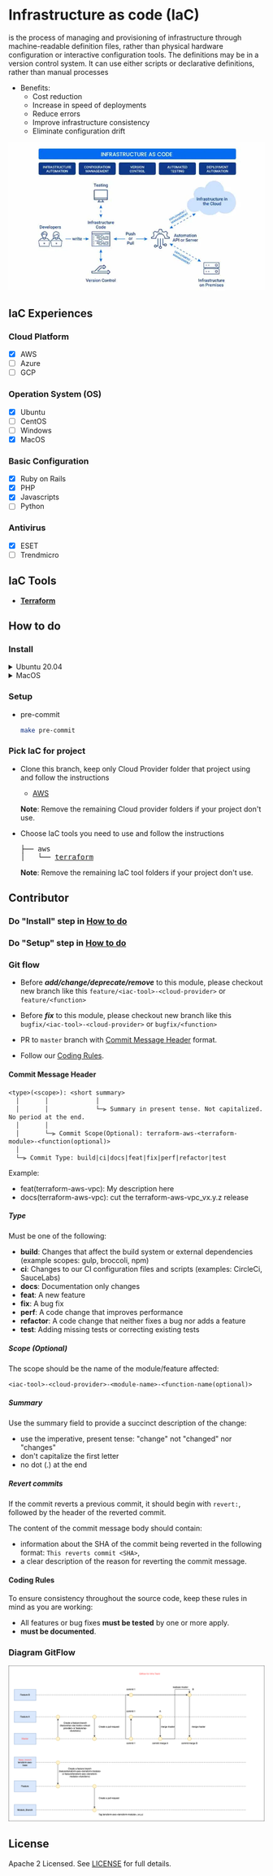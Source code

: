 # Infrastructure as code (IaC)

 is the process of managing and provisioning of infrastructure through machine-readable definition files, rather than physical hardware configuration or interactive configuration tools. The definitions may be in a version control system. It can use either scripts or declarative definitions, rather than manual processes

- Benefits:
  - Cost reduction
  - Increase in speed of deployments
  - Reduce errors
  - Improve infrastructure consistency
  - Eliminate configuration drift

![IaC](/images/iac.png)

## IaC Experiences

### Cloud Platform

- [x] AWS
- [ ] Azure
- [ ] GCP

### Operation System (OS)

- [x] Ubuntu
- [ ] CentOS
- [ ] Windows
- [x] MacOS

### Basic Configuration

- [x] Ruby on Rails
- [x] PHP
- [x] Javascripts
- [ ] Python

### Antivirus

- [x] ESET
- [ ] Trendmicro

## IaC Tools

- [**Terraform**](https://github.com/framgia/sun-infra-iac/blob/master/terraform.md)

## How to do

### Install

<details><summary>Ubuntu 20.04</summary><br>

```bash
sudo add-apt-repository ppa:xapienz/curl34
sudo apt update
sudo apt install -y libcurl4=7.68.0-1ubuntu2.5ppa1
sudo apt install -y unzip software-properties-common python3 python3-pip
python3 -m pip install --upgrade pip
curl -L "$(curl -s https://api.github.com/repos/terraform-docs/terraform-docs/releases/latest | grep -o -E -m 1 "https://.+?-linux-amd64.tar.gz")" > terraform-docs.tgz && tar -xzf terraform-docs.tgz terraform-docs && rm terraform-docs.tgz && chmod +x terraform-docs && sudo mv terraform-docs /usr/bin/
curl -L "$(curl -s https://api.github.com/repos/terraform-linters/tflint/releases/latest | grep -o -E -m 1 "https://.+?_linux_amd64.zip")" > tflint.zip && unzip tflint.zip && rm tflint.zip && sudo mv tflint /usr/bin/
wget -qO- https://raw.githubusercontent.com/nvm-sh/nvm/v0.39.2/install.sh | bash
nvm install node && nvm use node
npm install --save-dev @commitlint/{cli,config-conventional}
echo "module.exports = { extends: ['@commitlint/config-conventional'] };" > commitlint.config.js
wget https://golang.org/dl/go1.19.3.linux-amd64.tar.gz
rm -rf /usr/local/go && tar -C /usr/local -xzf go1.19.3.linux-amd64.tar.gz && export PATH=$PATH:/usr/local/go/bin
go install github.com/git-chglog/git-chglog/cmd/git-chglog@0.9.1 && sudo cp ~/go/bin/git-chglog /usr/local/bin/
```

</details>

<details><summary>MacOS</summary><br>

```bash
brew install terraform-docs
brew install tflint
brew install go
brew install nvm
echo "source $(brew --prefix nvm)/nvm.sh" >> ~/.zshrc
nvm install node && nvm use node
npm install --save-dev @commitlint/{cli,config-conventional}
echo "module.exports = { extends: ['@commitlint/config-conventional'] };" > commitlint.config.js
go install github.com/git-chglog/git-chglog/cmd/git-chglog@0.9.1 && sudo cp ~/go/bin/git-chglog /usr/local/bin/
```

</details>

### Setup

- pre-commit

  ```bash
  make pre-commit
  ```

### Pick IaC for project

- Clone this branch, keep only Cloud Provider folder that project using and follow the instructions

  - [AWS](/examples/aws/README.md)

  **Note**: Remove the remaining Cloud provider folders if your project don't use.

- Choose IaC tools you need to use and follow the instructions

  <pre>
  ├── aws
  │   └── <a href="https://github.com/framgia/sun-infra-iac/blob/master/examples/aws/terraform/README.md">terraform</a>
  </pre>

  **Note**: Remove the remaining IaC tool folders if your project don't use.

## Contributor

### Do "Install" step in [How to do](#how-to-do)

### Do "Setup" step in [How to do](#how-to-do)

### Git flow

- Before **_add/change/deprecate/remove_** to this module, please checkout new branch like this `feature/<iac-tool>-<cloud-provider>` or `feature/<function>`

- Before **_fix_** to this module, please checkout new branch like this `bugfix/<iac-tool>-<cloud-provider>` or `bugfix/<function>`

- PR to `master` branch with [Commit Message Header](#commit-header) format.

- Follow our [Coding Rules](#rules).

#### <a name="commit-header"></a>Commit Message Header

 ```
 <type>(<scope>): <short summary>
   │       │             │
   │       │             └─⫸ Summary in present tense. Not capitalized. No period at the end.
   │       │
   │       └─⫸ Commit Scope(Optional): terraform-aws-<terraform-module>-<function(optional)>
   │
   └─⫸ Commit Type: build|ci|docs|feat|fix|perf|refactor|test
 ```

Example:

- feat(terraform-aws-vpc): My description here
- docs(terraform-aws-vpc): cut the terraform-aws-vpc_vx.y.z release

##### Type

Must be one of the following:

- **build**: Changes that affect the build system or external dependencies (example scopes: gulp, broccoli, npm)
- **ci**: Changes to our CI configuration files and scripts (examples: CircleCi, SauceLabs)
- **docs**: Documentation only changes
- **feat**: A new feature
- **fix**: A bug fix
- **perf**: A code change that improves performance
- **refactor**: A code change that neither fixes a bug nor adds a feature
- **test**: Adding missing tests or correcting existing tests

##### Scope (Optional)

The scope should be the name of the module/feature affected:

  ```
  <iac-tool>-<cloud-provider>-<module-name>-<function-name(optional)>
  ```

##### Summary

Use the summary field to provide a succinct description of the change:

- use the imperative, present tense: "change" not "changed" nor "changes"
- don't capitalize the first letter
- no dot (.) at the end

##### Revert commits

If the commit reverts a previous commit, it should begin with `revert:`, followed by the header of the reverted commit.

The content of the commit message body should contain:

- information about the SHA of the commit being reverted in the following format: `This reverts commit <SHA>`,
- a clear description of the reason for reverting the commit message.

#### <a name="rules"></a> Coding Rules

To ensure consistency throughout the source code, keep these rules in mind as you are working:

- All features or bug fixes **must be tested** by one or more apply.
- **must be documented**.

### Diagram GitFlow

![Diagram](/images/gitflow-infra-team-v0.0.1.png)

## License

Apache 2 Licensed. See [LICENSE](/LICENSE) for full details.

